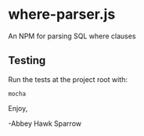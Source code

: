 where-parser.js
==============
An NPM for parsing SQL where clauses


Testing
-------

Run the tests at the project root with:

    mocha

Enjoy,

-Abbey Hawk Sparrow